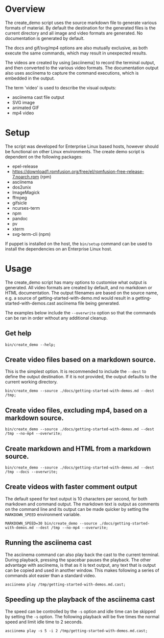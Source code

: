 # Overview

The create_demo script uses the source markdown file to generate various
formats of material.  By default the destination for the generated files is the
current directory and all image and video formats are generated.  No
documentation is generated by default.

The docs and gif/svg/mp4 options are also mutually exclusive, as both execute
the same commands, which may result in unexpected results.

The videos are created by using [asciinema] to record the terminal output, and
then converted to the various video formats.  The documentation output also
uses asciinema to capture the command executions, which is embedded in the
output.

The term 'video' is used to describe the visual outputs:
- asciinema cast file output
- SVG image
- animated GIF
- mp4 video

# Setup

The script was developed for Enterprise Linux based hosts, however should be
functional on other Linux environments.  The create demo script is dependent on
the following packages:
* epel-release
* https://download1.rpmfusion.org/free/el/rpmfusion-free-release-7.noarch.rpm (rpm)
* asciinema
* dos2unix
* ImageMagick
* ffmpeg
* gifsicle
* ncurses-term
* npm
* pandoc
* pv
* xterm
* svg-term-cli (npm)

If puppet is installed on the host, the `bin/setup` command can be used to
install the dependencies on an Enterprise Linux host.

# Usage

The create_demo script has many options to customise what output is generated.
All video formats are created by default, and no markdown or HTML
documentation.  The output filenames are based on the source name, e.g. a
source of getting-started-with-demo.md would result in a
getting-started-with-demos.cast asciinema file being generated.

The examples below include the `--overwrite` option so that the commands can be
ran in order without any additional cleanup.

## Get help

`bin/create_demo --help;`

## Create video files based on a markdown source.

This is the simplest option.  It is recommended to include the `--dest` to
define the output destination.  If it is not provided, the output defaults to
the current working directory.

`bin/create_demo --source ./docs/getting-started-with-demos.md --dest /tmp;`

## Create video files, excluding mp4, based on a markdown source.


`bin/create_demo --source ./docs/getting-started-with-demos.md --dest /tmp --no-mp4 --overwrite;`

## Create markdown and HTML from a markdown source.

`bin/create_demo --source ./docs/getting-started-with-demos.md --dest /tmp --docs --overwrite;`

## Create videos with faster comment output

The default speed for text output is 10 characters per second, for both
markdown and command output.  The markdown text is output as comments on the
command line and its output can be made quicker by setting the `MARKDOWN_SPEED`
environment variable.

`MARKDOWN_SPEED=30 bin/create_demo --source ./docs/getting-started-with-demos.md --dest /tmp --no-mp4 --overwrite;`

## Running the asciinema cast

The asciinema command can also play back the cast to the current terminal.
During playback, pressing the spacebar pauses the playback.  The other
advantage with asciinema, is that as it is text output, any text that is output
can be copied and used in another window.  This makes following a series of
commands alot easier than a standard video.

`asciinema play /tmp/getting-started-with-demos.md.cast;`

## Speeding up the playback of the asciinema cast

The speed can be controlled by the `-s` option and idle time can be skipped by setting the `-s` option.  The following playback will be five times the normal speed and limit idle time to 2 seconds.

`asciinema play -s 5 -i 2 /tmp/getting-started-with-demos.md.cast;`

